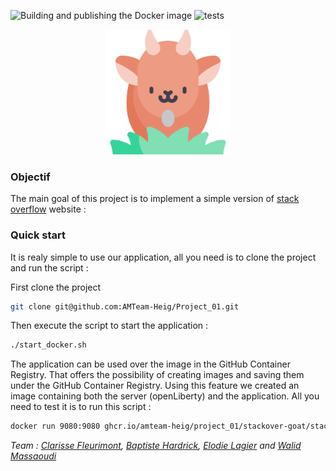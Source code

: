 ![Building and publishing the Docker image](https://github.com/AMTeam-Heig/Project_01/workflows/Building%20and%20publishing%20the%20Docker%20image/badge.svg) ![tests](https://github.com/AMTeam-Heig/Project_01/workflows/tests/badge.svg)

<p align="center">
  <img width="200" height="200" src=src/main/webapp/assets/img/goat.png>
</p> 
 
### Objectif
The main goal of this project is to implement a simple version of [stack overflow](https://stackoverflow.com/) website :

### Quick start

It is realy simple to use our application, all you need is to clone the project and run the script :

First clone the project 
```bash
git clone git@github.com:AMTeam-Heig/Project_01.git
```
Then execute  the script to start the application :
```bash
./start_docker.sh
```

The application can be used over the image in the GitHub Container Registry. That offers the possibility of creating images and saving them under the GitHub Container Registry. Using this feature we created an image containing both the server (openLiberty) and the application.
All you need to test it is to run this script : 
 ```bash
docker run 9080:9080 ghcr.io/amteam-heig/project_01/stackover-goat/stackovergoat:latest
 ```

_Team : [Clarisse Fleurimont](https://github.com/Stellucidam), [Baptiste Hardrick](https://github.com/batach31), [Elodie Lagier](https://github.com/CosmicElodie) and [Walid Massaoudi](https://github.com/ChickenLivesMatter)_
